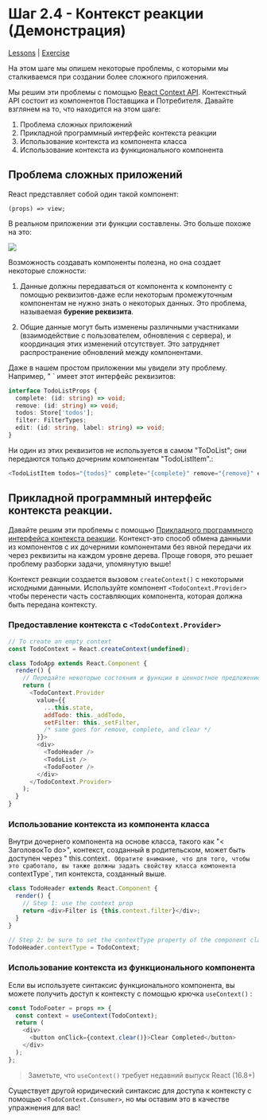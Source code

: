 # Шаг 2.4 - Контекст реакции (Демонстрация)
[Lessons](../../) | [Exercise](../exercise/)

На этом шаге мы опишем некоторые проблемы, с которыми мы сталкиваемся при создании более сложного приложения.

Мы решим эти проблемы с помощью [React Context API](https://reactjs.org/docs/context.html). Контекстный API состоит из компонентов Поставщика и Потребителя. Давайте взглянем на то, что находится на этом шаге:

1. Проблема сложных приложений
2. Прикладной программный интерфейс контекста реакции
3. Использование контекста из компонента класса
4. Использование контекста из функционального компонента

## Проблема сложных приложений

React представляет собой один такой компонент:
```
(props) => view;
```

В реальном приложении эти функции составлены. Это больше похоже на это:

![](../../assets/todo-components.png)

Возможность создавать компоненты полезна, но она создает некоторые сложности:

1. Данные должны передаваться от компонента к компоненту с помощью реквизитов-даже если некоторым промежуточным компонентам не нужно знать о некоторых данных. Это проблема, называемая **бурение реквизита**.

2. Общие данные могут быть изменены различными участниками (взаимодействие с пользователем, обновления с сервера), и координация этих изменений отсутствует. Это затрудняет распространение обновлений между компонентами.

Даже в нашем простом приложении мы увидели эту проблему. Например, " <ToDoList>` имеет этот интерфейс реквизитов:

```ts
interface TodoListProps {
  complete: (id: string) => void;
  remove: (id: string) => void;
  todos: Store['todos'];
  filter: FilterTypes;
  edit: (id: string, label: string) => void;
}
```

Ни один из этих реквизитов не используется в самом "ToDoList"; они передаются только дочерним компонентам "TodoListItem".:

```js
<TodoListItem todos="{todos}" complete="{complete}" remove="{remove}" edit="{edit}" />
```

## Прикладной программный интерфейс контекста реакции. 

Давайте решим эти проблемы с помощью [Прикладного программного интерфейса контекста реакции](https://reactjs.org/docs/context.html). Контекст-это способ обмена данными из компонентов с их дочерними компонентами без явной передачи их через реквизиты на каждом уровне дерева. Проще говоря, это решает проблему разборки задачи, упомянутую выше!

Контекст реакции создается вызовом `createContext()`  с некоторыми исходными данными. Используйте компонент `<TodoContext.Provider>` чтобы перенести  часть составляющих компонента, которая должна быть передана контексту.
  
### Предоставление контекста с `<TodoContext.Provider>`

```js
// To create an empty context
const TodoContext = React.createContext(undefined);

class TodoApp extends React.Component {
  render() {
    // Передайте некоторые состояния и функции в ценностное предложение провайдера
    return (
      <TodoContext.Provider
        value={{
          ...this.state,
          addTodo: this._addTodo,
          setFilter: this._setFilter,
          /* same goes for remove, complete, and clear */
        }}>
        <div>
          <TodoHeader />
          <TodoList />
          <TodoFooter />
        </div>
      </TodoContext.Provider>
    );
  }
}
```

### Использование контекста из компонента класса

Внутри дочернего компонента на основе класса, такого как "< ЗаголовокTo do>", контекст, созданный в родительском, может быть доступен через " this.context`. Обратите внимание, что для того, чтобы это сработало, вы также должны задать свойству класса компонента `contextType`, тип контекста, созданный выше.
```js
class TodoHeader extends React.Component {
  render() {
    // Step 1: use the context prop
    return <div>Filter is {this.context.filter}</div>;
  }
}

// Step 2: be sure to set the contextType property of the component class
TodoHeader.contextType = TodoContext;
```

### Использование контекста из функционального компонента

Если вы используете синтаксис функционального компонента, вы можете получить доступ к контексту с помощью крючка `useContext()` :

```js
const TodoFooter = props => {
  const context = useContext(TodoContext);
  return (
    <div>
      <button onClick={context.clear()}>Clear Completed</button>
    </div>
  );
};
```

> Заметьте, что `useContext()` требует недавний выпуск React (16.8+)

Существует другой юридический синтаксис для доступа к контексту с помощью `<TodoContext.Consumer>`, но мы оставим это в качестве упражнения для вас!
